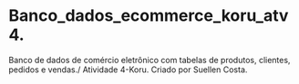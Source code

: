 # Banco_dados_ecommerce_koru_atv4.
Banco de dados de comércio eletrônico com tabelas de produtos, clientes, pedidos e vendas./ Atividade 4-Koru.
Criado por Suellen Costa.

